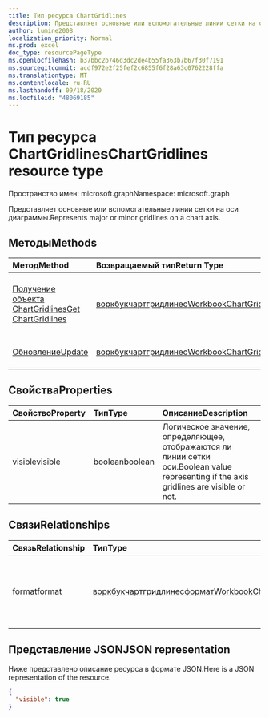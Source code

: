 ```yaml
---
title: Тип ресурса ChartGridlines
description: Представляет основные или вспомогательные линии сетки на оси диаграммы.
author: lumine2008
localization_priority: Normal
ms.prod: excel
doc_type: resourcePageType
ms.openlocfilehash: b37bbc2b746d3dc2de4b55fa363b7b67f30f7191
ms.sourcegitcommit: acdf972e2f25fef2c6855f6f28a63c0762228ffa
ms.translationtype: MT
ms.contentlocale: ru-RU
ms.lasthandoff: 09/18/2020
ms.locfileid: "48069185"
---
```

# <a name="chartgridlines-resource-type"></a><span data-ttu-id="92250-103">Тип ресурса ChartGridlines</span><span class="sxs-lookup"><span data-stu-id="92250-103">ChartGridlines resource type</span></span>

<span data-ttu-id="92250-104">Пространство имен: microsoft.graph</span><span class="sxs-lookup"><span data-stu-id="92250-104">Namespace: microsoft.graph</span></span>

<span data-ttu-id="92250-105">Представляет основные или вспомогательные линии сетки на оси диаграммы.</span><span class="sxs-lookup"><span data-stu-id="92250-105">Represents major or minor gridlines on a chart axis.</span></span>


## <a name="methods"></a><span data-ttu-id="92250-106">Методы</span><span class="sxs-lookup"><span data-stu-id="92250-106">Methods</span></span>

| <span data-ttu-id="92250-107">Метод</span><span class="sxs-lookup"><span data-stu-id="92250-107">Method</span></span>           | <span data-ttu-id="92250-108">Возвращаемый тип</span><span class="sxs-lookup"><span data-stu-id="92250-108">Return Type</span></span>    |<span data-ttu-id="92250-109">Описание</span><span class="sxs-lookup"><span data-stu-id="92250-109">Description</span></span>|
|:---------------|:--------|:----------|
|[<span data-ttu-id="92250-110">Получение объекта ChartGridlines</span><span class="sxs-lookup"><span data-stu-id="92250-110">Get ChartGridlines</span></span>](../api/chartgridlines-get.md) | [<span data-ttu-id="92250-111">воркбукчартгридлинес</span><span class="sxs-lookup"><span data-stu-id="92250-111">WorkbookChartGridlines</span></span>](chartgridlines.md) |<span data-ttu-id="92250-112">Чтение свойств и связей объекта chartGridlines.</span><span class="sxs-lookup"><span data-stu-id="92250-112">Read properties and relationships of chartGridlines object.</span></span>|
|[<span data-ttu-id="92250-113">Обновление</span><span class="sxs-lookup"><span data-stu-id="92250-113">Update</span></span>](../api/chartgridlines-update.md) | [<span data-ttu-id="92250-114">воркбукчартгридлинес</span><span class="sxs-lookup"><span data-stu-id="92250-114">WorkbookChartGridlines</span></span>](chartgridlines.md)    |<span data-ttu-id="92250-115">Обновление объекта ChartGridlines.</span><span class="sxs-lookup"><span data-stu-id="92250-115">Update ChartGridlines object.</span></span> |

## <a name="properties"></a><span data-ttu-id="92250-116">Свойства</span><span class="sxs-lookup"><span data-stu-id="92250-116">Properties</span></span>
| <span data-ttu-id="92250-117">Свойство</span><span class="sxs-lookup"><span data-stu-id="92250-117">Property</span></span>     | <span data-ttu-id="92250-118">Тип</span><span class="sxs-lookup"><span data-stu-id="92250-118">Type</span></span>   |<span data-ttu-id="92250-119">Описание</span><span class="sxs-lookup"><span data-stu-id="92250-119">Description</span></span>|
|:---------------|:--------|:----------|
|<span data-ttu-id="92250-120">visible</span><span class="sxs-lookup"><span data-stu-id="92250-120">visible</span></span>|<span data-ttu-id="92250-121">boolean</span><span class="sxs-lookup"><span data-stu-id="92250-121">boolean</span></span>|<span data-ttu-id="92250-122">Логическое значение, определяющее, отображаются ли линии сетки оси.</span><span class="sxs-lookup"><span data-stu-id="92250-122">Boolean value representing if the axis gridlines are visible or not.</span></span>|

## <a name="relationships"></a><span data-ttu-id="92250-123">Связи</span><span class="sxs-lookup"><span data-stu-id="92250-123">Relationships</span></span>
| <span data-ttu-id="92250-124">Связь</span><span class="sxs-lookup"><span data-stu-id="92250-124">Relationship</span></span> | <span data-ttu-id="92250-125">Тип</span><span class="sxs-lookup"><span data-stu-id="92250-125">Type</span></span>   |<span data-ttu-id="92250-126">Описание</span><span class="sxs-lookup"><span data-stu-id="92250-126">Description</span></span>|
|:---------------|:--------|:----------|
|<span data-ttu-id="92250-127">format</span><span class="sxs-lookup"><span data-stu-id="92250-127">format</span></span>|[<span data-ttu-id="92250-128">воркбукчартгридлинесформат</span><span class="sxs-lookup"><span data-stu-id="92250-128">WorkbookChartGridlinesFormat</span></span>](chartgridlinesformat.md)|<span data-ttu-id="92250-129">Представляет форматирование линий сетки диаграммы.</span><span class="sxs-lookup"><span data-stu-id="92250-129">Represents the formatting of chart gridlines.</span></span> <span data-ttu-id="92250-130">Только для чтения.</span><span class="sxs-lookup"><span data-stu-id="92250-130">Read-only.</span></span>|

## <a name="json-representation"></a><span data-ttu-id="92250-131">Представление JSON</span><span class="sxs-lookup"><span data-stu-id="92250-131">JSON representation</span></span>

<span data-ttu-id="92250-132">Ниже представлено описание ресурса в формате JSON.</span><span class="sxs-lookup"><span data-stu-id="92250-132">Here is a JSON representation of the resource.</span></span>

<!-- {
  "blockType": "resource",
  "baseType": "microsoft.graph.entity",
  "optionalProperties": [

  ],
  "@odata.type": "microsoft.graph.workbookChartGridlines"
}-->

```json
{
  "visible": true
}

```

<!-- uuid: 8fcb5dbc-d5aa-4681-8e31-b001d5168d79
2015-10-25 14:57:30 UTC -->
<!-- {
  "type": "#page.annotation",
  "description": "ChartGridlines resource",
  "keywords": "",
  "section": "documentation",
  "tocPath": ""
}-->

